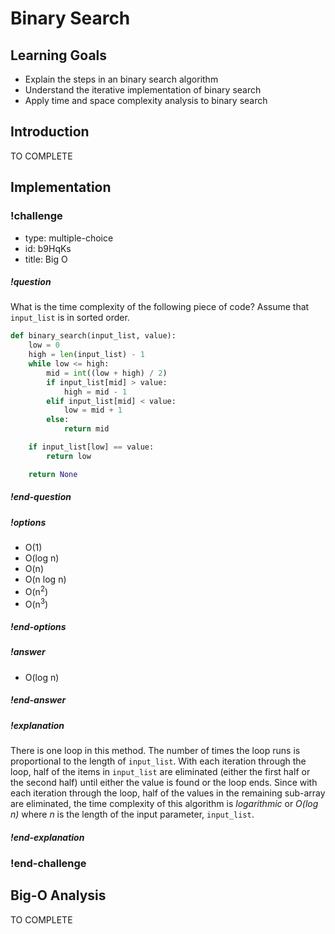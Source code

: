 # Binary Search

## Learning Goals

* Explain the steps in an binary search algorithm
* Understand the iterative implementation of binary search
* Apply time and space complexity analysis to binary search


## Introduction

TO COMPLETE

## Implementation

<!-- Question 10 -->
<!-- prettier-ignore-start -->
### !challenge
* type: multiple-choice
* id: b9HqKs
* title: Big O
##### !question

What is the time complexity of the following piece of code? Assume that `input_list` is in sorted order.

```python
def binary_search(input_list, value):
    low = 0
    high = len(input_list) - 1
    while low <= high:
        mid = int((low + high) / 2)
        if input_list[mid] > value:
            high = mid - 1
        elif input_list[mid] < value:
            low = mid + 1
        else:
            return mid

    if input_list[low] == value:
        return low

    return None
```

##### !end-question
##### !options

* O(1)
* O(log n)
* O(n)
* O(n log n)
* O(n<sup>2</sup>)
* O(n<sup>3</sup>)

##### !end-options
##### !answer

* O(log n)

##### !end-answer
##### !explanation

There is one loop in this method. The number of times the loop runs is proportional to the length of `input_list`. With each iteration through the loop, half of the items in `input_list` are eliminated (either the first half or the second half) until either the value is found or the loop ends. Since with each iteration through the loop, half of the values in the remaining sub-array are eliminated, the time complexity of this algorithm is _logarithmic_ or _O(log n)_ where _n_ is the length of the input parameter, `input_list`.

##### !end-explanation
### !end-challenge
<!-- prettier-ignore-end -->

## Big-O Analysis

TO COMPLETE